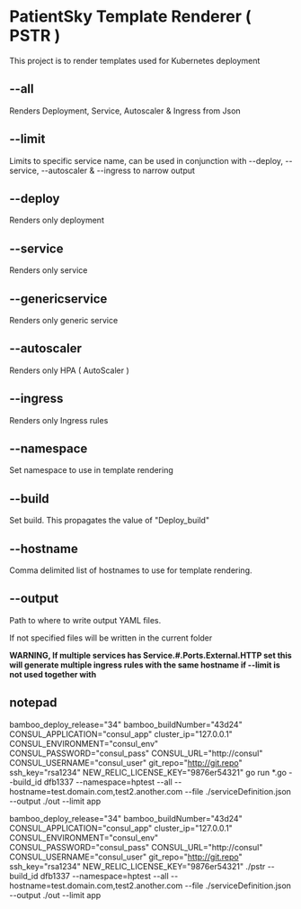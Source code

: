# PatientSky Template Renderer ( PSTR )
This project is to render templates used for Kubernetes deployment

## --all <bool>
Renders Deployment, Service, Autoscaler & Ingress from Json

## --limit <string>
Limits to specific service name, can be used in conjunction with --deploy, --service, --autoscaler & --ingress to narrow output

## --deploy <bool>
Renders only deployment

## --service <bool>
Renders only service

## --genericservice <bool>
Renders only generic service

## --autoscaler
Renders only HPA ( AutoScaler )

## --ingress
Renders only Ingress rules

## --namespace <string>
Set namespace to use in template rendering

## --build <string>
Set build. This propagates the value of "Deploy_build"

## --hostname <string>
Comma delimited list of hostnames to use for template rendering.

## --output <string>
Path to where to write output YAML files.

If not specified files will be written in the current folder


**WARNING, If multiple services has Service.#.Ports.External.HTTP set this will generate multiple ingress rules with the same hostname if --limit is not used together with**


## notepad
bamboo_deploy_release="34" bamboo_buildNumber="43d24" CONSUL_APPLICATION="consul_app" cluster_ip="127.0.0.1" CONSUL_ENVIRONMENT="consul_env" CONSUL_PASSWORD="consul_pass"  CONSUL_URL="http://consul" CONSUL_USERNAME="consul_user" git_repo="http://git.repo" ssh_key="rsa1234" NEW_RELIC_LICENSE_KEY="9876er54321" go run *.go  --build_id dfb1337 --namespace=hptest --all --hostname=test.domain.com,test2.another.com --file ./serviceDefinition.json --output ./out --limit app


bamboo_deploy_release="34" bamboo_buildNumber="43d24" CONSUL_APPLICATION="consul_app" cluster_ip="127.0.0.1" CONSUL_ENVIRONMENT="consul_env" CONSUL_PASSWORD="consul_pass"  CONSUL_URL="http://consul" CONSUL_USERNAME="consul_user" git_repo="http://git.repo" ssh_key="rsa1234" NEW_RELIC_LICENSE_KEY="9876er54321" ./pstr --build_id dfb1337 --namespace=hptest --all --hostname=test.domain.com,test2.another.com --file ./serviceDefinition.json --output ./out --limit app
